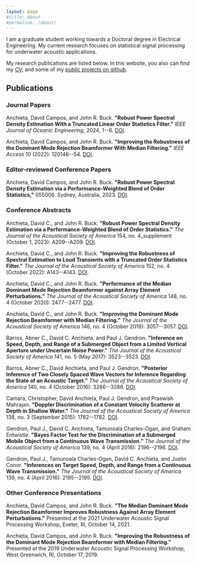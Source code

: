 ```yaml
---
layout: page
#title: About
#permalink: /about/
---
```


I am a graduate student working towards a Doctoral degree in Electrical
Engineering.
My current research focuses on statistical signal processing for underwater
acoustic applications.

My research publications are listed below.
In this website, you also can find my [CV](/cv/),
and some of my [public projects on
github](/projects/).

## Publications
### Journal Papers
Anchieta, David Campos, and John R. Buck. **"Robust Power Spectral Density Estimation With a Truncated Linear Order Statistics Filter."** *IEEE Journal of Oceanic Engineering*, 2024, 1--6. [DOI](https://doi.org/10.1109/JOE.2024.3463700).

Anchieta, David Campos, and John R. Buck. **"Improving the Robustness of the Dominant Mode Rejection Beamformer With Median Filtering."** *IEEE Access* 10 (2022): 120146--54. [DOI](https://doi.org/10.1109/ACCESS.2022.3221954).

### Editor-reviewed Conference Papers

Anchieta, David Campos, and John R. Buck. **"Robust Power Spectral Density Estimation via a Performance-Weighted Blend of Order Statistics,"** 055006. Sydney, Australia, 2023. [DOI](https://doi.org/10.1121/2.0001849).

### Conference Abstracts
Anchieta, David C., and John R. Buck. **"Robust Power Spectral Density Estimation via a Performance-Weighted Blend of Order Statistics."** *The Journal of the Acoustical Society of America* 154, no. 4_supplement (October 1, 2023): A209--A209. [DOI](https://doi.org/10.1121/10.0023303).

Anchieta, David C., and John R. Buck. **"Improving the Robustness of Spectral Estimation to Loud Transients with a Truncated Order Statistics Filter."** *The Journal of the Acoustical Society of America* 152, no. 4 (October 2022): A143--A143. [DOI](https://doi.org/10.1121/10.0015832).

Anchieta, David C., and John R. Buck. **"Performance of the Median Dominant Mode Rejection Beamformer against Array Element Perturbations."** *The Journal of the Acoustical Society of America* 148, no. 4 (October 2020): 2477--2477. [DOI](https://doi.org/10.1121/1.5146864).

Anchieta, David C., and John R. Buck. **"Improving the Dominant Mode Rejection Beamformer with Median Filtering."** *The Journal of the Acoustical Society of America* 146, no. 4 (October 2019): 3057--3057. [DOI](https://doi.org/10.1121/1.5137606).

Barros, Abner C., David C. Anchieta, and Paul J. Gendron. **"Inference on Speed, Depth, and Range of a Submerged Object from a Limited Vertical Aperture under Uncertain Noise Power."** *The Journal of the Acoustical Society of America* 141, no. 5 (May 2017): 3523--3523. [DOI](https://doi.org/10.1121/1.4987420).

Barros, Abner C., David Anchieta, and Paul J. Gendron. **"Posterior Inference of Two Closely Spaced Wave Vectors for Inference Regarding the State of an Acoustic Target."** *The Journal of the Acoustical Society of America* 140, no. 4 (October 2016): 3286--3286. [DOI](https://doi.org/10.1121/1.4970443).

Camara, Christopher, David Anchieta, Paul J. Gendron, and Praswish Mahrajan. **"Doppler Discrimination of a Constant Velocity Scatterer at Depth in Shallow Water."** *The Journal of the Acoustical Society of America* 138, no. 3 (September 2015): 1782--1782. [DOI](https://doi.org/10.1121/1.4933645).

Gendron, Paul J., David C. Anchieta, Tamunoala Charles-Ogan, and Graham Entwistle. **"Bayes Factor Test for the Discrimination of a Submerged Mobile Object from a Continuous Wave Transmission."** *The Journal of the Acoustical Society of America* 139, no. 4 (April 2016): 2196--2196. [DOI](https://doi.org/10.1121/1.4950543).

Gendron, Paul J., Tamunoala Charles-Ogan, David C. Anchieta, and Justin Conor. **"Inferences on Target Speed, Depth, and Range from a Continuous Wave Transmission."** *The Journal of the Acoustical Society of America* 139, no. 4 (April 2016): 2195--2195. [DOI](https://doi.org/10.1121/1.4950538).

### Other Conference Presentations

Anchieta, David Campos, and John R. Buck. **"The Median Dominant Mode Rejection Beamformer Improves Robustness Against Array Element Perturbations."** Presented at the 2021 Underwater Acoustic Signal Processing Workshop, Exeter, RI, October 14, 2021.

Anchieta, David Campos, and John R. Buck. **"Improving the Robustness of the Dominant Mode Rejection Beamformer with Median Filtering."** Presented at the 2019 Underwater Acoustic Signal Processing Workshop, West Greenwich, RI, October 17, 2019.

